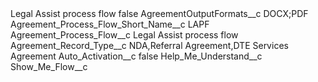 <?xml version="1.0" encoding="UTF-8"?>
<CustomMetadata xmlns="http://soap.sforce.com/2006/04/metadata" xmlns:xsi="http://www.w3.org/2001/XMLSchema-instance" xmlns:xsd="http://www.w3.org/2001/XMLSchema">
    <label>Legal Assist process flow</label>
    <protected>false</protected>
    <values>
        <field>AgreementOutputFormats__c</field>
        <value xsi:type="xsd:string">DOCX;PDF</value>
    </values>
    <values>
        <field>Agreement_Process_Flow_Short_Name__c</field>
        <value xsi:type="xsd:string">LAPF</value>
    </values>
    <values>
        <field>Agreement_Process_Flow__c</field>
        <value xsi:type="xsd:string">Legal Assist process flow</value>
    </values>
    <values>
        <field>Agreement_Record_Type__c</field>
        <value xsi:type="xsd:string">NDA,Referral Agreement,DTE Services Agreement</value>
    </values>
    <values>
        <field>Auto_Activation__c</field>
        <value xsi:type="xsd:boolean">false</value>
    </values>
    <values>
        <field>Help_Me_Understand__c</field>
        <value xsi:nil="true"/>
    </values>
    <values>
        <field>Show_Me_Flow__c</field>
        <value xsi:nil="true"/>
    </values>
</CustomMetadata>
